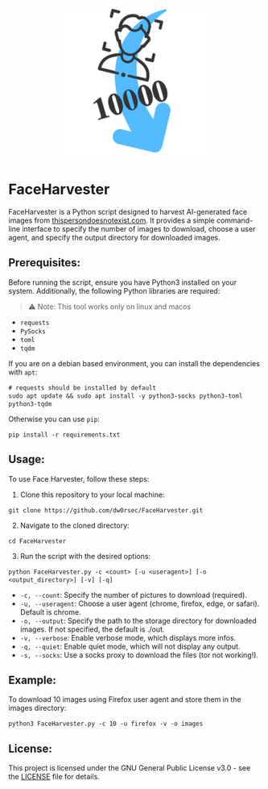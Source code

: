 <div id="header" align="center">
  <img src="https://github.com/dw0rsec/FaceHarvester/blob/main/logo.png" width="300"/>
</div>

# FaceHarvester

FaceHarvester is a Python script designed to harvest AI-generated face images from [thispersondoesnotexist.com](https://thispersondoesnotexist.com/). It provides a simple command-line interface to specify the number of images to download, choose a user agent, and specify the output directory for downloaded images.

## Prerequisites:

Before running the script, ensure you have Python3 installed on your system. Additionally, the following Python libraries are required:

>:warning: Note: This tool works only on linux and macos

- `requests`
- `PySocks`
- `toml`
- `tqdm`

If you are on a debian based environment, you can install the dependencies with `apt`:

```shell
# requests should be installed by default
sudo apt update && sudo apt install -y python3-socks python3-toml python3-tqdm
```

Otherwise you can use `pip`:

```shell
pip install -r requirements.txt
```

## Usage:

To use Face Harvester, follow these steps:

1. Clone this repository to your local machine:

```shell
git clone https://github.com/dw0rsec/FaceHarvester.git
```

2. Navigate to the cloned directory:

```shell
cd FaceHarvester
```

3. Run the script with the desired options:

```shell
python FaceHarvester.py -c <count> [-u <useragent>] [-o <output_directory>] [-v] [-q]
```

- `-c, --count`: Specify the number of pictures to download (required).
- `-u, --useragent`: Choose a user agent (chrome, firefox, edge, or safari). Default is chrome.
- `-o, --output`: Specify the path to the storage directory for downloaded images. If not specified, the default is ./out.
- `-v, --verbose`: Enable verbose mode, which displays more infos.
- `-q, --quiet`: Enable quiet mode, which will not display any output.
- `-s, --socks`: Use a socks proxy to download the files (tor not working!).

## Example:

To download 10 images using Firefox user agent and store them in the images directory:

```shell
python3 FaceHarvester.py -c 10 -u firefox -v -o images
```

## License:

This project is licensed under the GNU General Public License v3.0 - see the [LICENSE](https://github.com/dw0rsec/FaceHarvester/blob/main/LICENSE) file for details.
